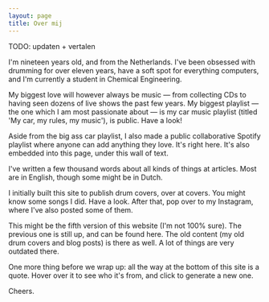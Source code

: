 ```yaml
---
layout: page
title: Over mij
---
```


<p class="message">TODO: updaten + vertalen</p>

I'm nineteen years old, and from the Netherlands. I've been obsessed with drumming for over eleven years, have a soft spot for everything computers, and I'm currently a student in Chemical Engineering.

My biggest love will however always be music — from collecting CDs to having seen dozens of live shows the past few years. My biggest playlist — the one which I am most passionate about — is my car music playlist (titled 'My car, my rules, my music'), is public. Have a look!

Aside from the big ass car playlist, I also made a public collaborative Spotify playlist where anyone can add anything they love. It's right here. It's also embedded into this page, under this wall of text.

I've written a few thousand words about all kinds of things at articles. Most are in English, though some might be in Dutch.

I initially built this site to publish drum covers, over at covers. You might know some songs I did. Have a look. After that, pop over to my Instagram, where I've also posted some of them.

This might be the fifth version of this website (I'm not 100% sure). The previous one is still up, and can be found here. The old content (my old drum covers and blog posts) is there as well. A lot of things are very outdated there.

One more thing before we wrap up: all the way at the bottom of this site is a quote. Hover over it to see who it's from, and click to generate a new one.

Cheers.

